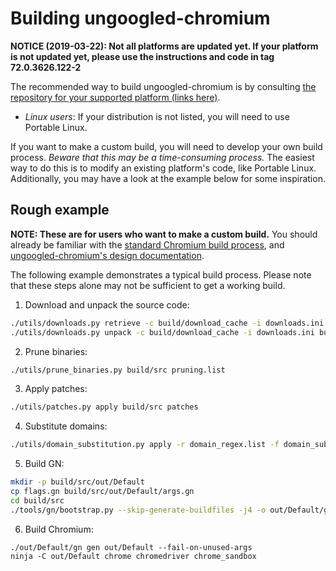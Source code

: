 # Building ungoogled-chromium

**NOTICE (2019-03-22): Not all platforms are updated yet. If your platform is not updated yet, please use the instructions and code in tag 72.0.3626.122-2**

The recommended way to build ungoogled-chromium is by consulting [the repository for your supported platform (links here)](platforms.md).

* *Linux users*: If your distribution is not listed, you will need to use Portable Linux.

If you want to make a custom build, you will need to develop your own build process. *Beware that this may be a time-consuming process.* The easiest way to do this is to modify an existing platform's code, like Portable Linux. Additionally, you may have a look at the example below for some inspiration.

## Rough example

**NOTE: These are for users who want to make a custom build.** You should already be familiar with the [standard Chromium build process](https://chromium.googlesource.com/chromium/src/+/lkgr/docs/get_the_code.md), and [ungoogled-chromium's design documentation](design.md).

The following example demonstrates a typical build process. Please note that these steps alone may not be sufficient to get a working build.

1. Download and unpack the source code:

```sh
./utils/downloads.py retrieve -c build/download_cache -i downloads.ini
./utils/downloads.py unpack -c build/download_cache -i downloads.ini build/src
```

2. Prune binaries: 

```sh
./utils/prune_binaries.py build/src pruning.list
```

3. Apply patches:

```sh
./utils/patches.py apply build/src patches
```

4. Substitute domains:

```sh
./utils/domain_substitution.py apply -r domain_regex.list -f domain_substitution.list -c build/domsubcache.tar.gz
```

5. Build GN:

```sh
mkdir -p build/src/out/Default
cp flags.gn build/src/out/Default/args.gn
cd build/src
./tools/gn/bootstrap.py --skip-generate-buildfiles -j4 -o out/Default/gn
```

6. Build Chromium:

```
./out/Default/gn gen out/Default --fail-on-unused-args
ninja -C out/Default chrome chromedriver chrome_sandbox
```
